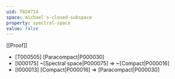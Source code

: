 ```yaml
---
uid: T024714
space: michael's-closed-subspace
property: spectral-space
value: false
---
```

[[Proof]]

* [T000505] [Paracompact|P000030]
* [I000175] ~[Spectral space|P000075] => ~[Compact|P000016]
* [I000013] [Compact|P000016] => [Paracompact|P000030]

